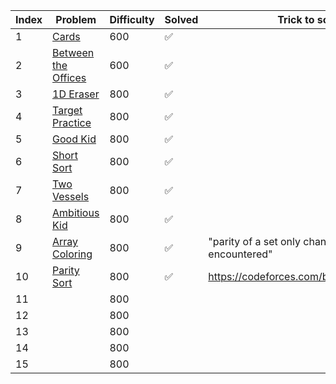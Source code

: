 | Index | Problem | Difficulty | Solved | Trick to solve |
| --- | --- | --- | --- | --- |
| 1 | [Cards](https://codeforces.com/problemset/problem/1220/A) | 600 | ✅ | |
| 2 | [Between the Offices](https://codeforces.com/problemset/problem/867/A) | 600 | ✅ | |
| 3 | [1D Eraser](https://codeforces.com/problemset/problem/1088/A) | 800 | ✅ |   |
| 4 | [Target Practice](https://codeforces.com/problemset/problem/1873/C) | 800 | ✅ |  |
| 5 | [Good Kid](https://codeforces.com/problemset/problem/1873/B) | 800 | ✅ |  |
| 6 | [Short Sort](https://codeforces.com/problemset/problem/1873/A) | 800 | ✅ |  |
| 7 | [Two Vessels](https://codeforces.com/problemset/problem/1872/A) | 800 | ✅ |  |
| 8 | [Ambitious Kid](https://codeforces.com/problemset/problem/1866/A) | 800 | ✅ |  |
| 9 | [Array Coloring](https://codeforces.com/problemset/problem/1857/A) | 800 | ✅ | "parity of a set only changes when odd is encountered" |
| 10 | [Parity Sort](https://codeforces.com/problemset/problem/1851/B) | 800 | ✅ | https://codeforces.com/blog/entry/118667 |
| 11 | []() | 800 |  |  |
| 12 | []() | 800 |  |  |
| 13 | []() | 800 |  |  |
| 14 | []() | 800 |  |  |
| 15 | []() | 800 |  |  |

